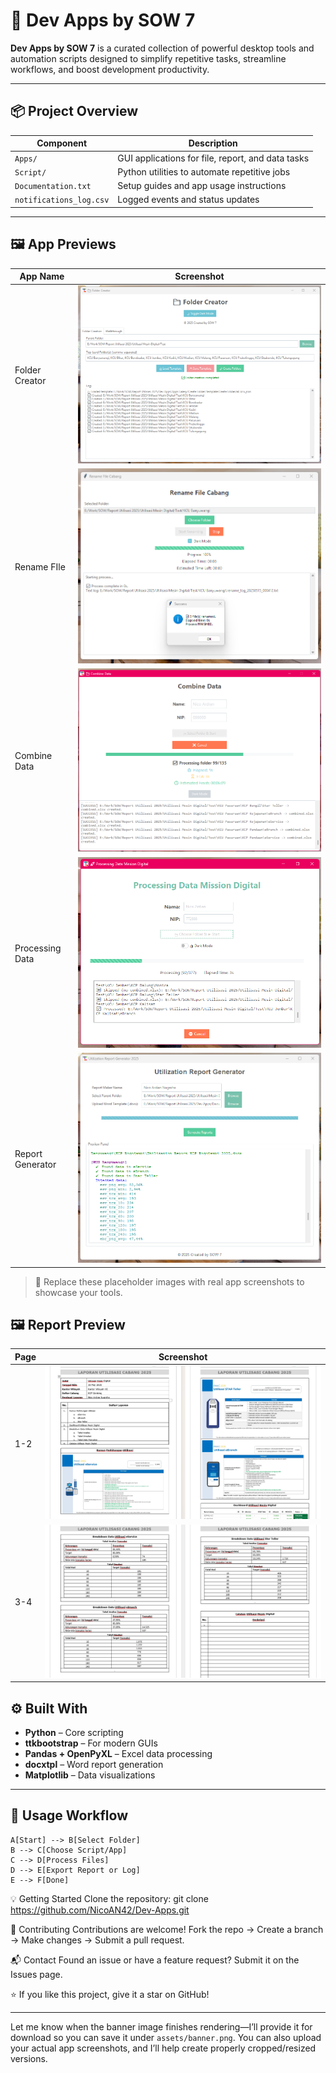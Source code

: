 # 🚀 Dev Apps by SOW 7

**Dev Apps by SOW 7** is a curated collection of powerful desktop tools and automation scripts designed to simplify repetitive tasks, streamline workflows, and boost development productivity.

---

## 📦 Project Overview

| Component              | Description                                    |
|------------------------|------------------------------------------------|
| `Apps/`                | GUI applications for file, report, and data tasks |
| `Script/`              | Python utilities to automate repetitive jobs  |
| `Documentation.txt`    | Setup guides and app usage instructions       |
| `notifications_log.csv`| Logged events and status updates              |

---

## 🖼️ App Previews

| App Name        | Screenshot                                 |
|------------------|--------------------------------------------|
| Folder Creator   | ![Folder App](assets/CreateFolder.png)          |
| Rename FIle | ![Folder App](assets/RenameFile.png)        |
| Combine Data       | ![Folder App](assets/DataCombine.png)        |
| Processing Data   | ![Folder App](assets/DataProcessing.png)       |
| Report Generator | ![Folder App](assets/GenerateReport.png)        |

> 📌 Replace these placeholder images with real app screenshots to showcase your tools.
## 🖼️ Report Preview
| Page       | Screenshot                                 |
|------------------|--------------------------------------------|
| 1-2   | ![Folder App](assets/report1.png)          |
| 3-4 | ![Folder App](assets/report2.png)        |

## ⚙️ Built With

- **Python** – Core scripting
- **ttkbootstrap** – For modern GUIs
- **Pandas + OpenPyXL** – Excel data processing
- **docxtpl** – Word report generation
- **Matplotlib** – Data visualizations

---

## 🚀 Usage Workflow

    A[Start] --> B[Select Folder]
    B --> C[Choose Script/App]
    C --> D[Process Files]
    D --> E[Export Report or Log]
    E --> F[Done]

💡 Getting Started
Clone the repository:
git clone https://github.com/NicoAN42/Dev-Apps.git

🤝 Contributing
Contributions are welcome!
Fork the repo → Create a branch → Make changes → Submit a pull request.

📬 Contact
Found an issue or have a feature request?
Submit it on the Issues page.

⭐ If you like this project, give it a star on GitHub!

---

Let me know when the banner image finishes rendering—I’ll provide it for download so you can save it under `assets/banner.png`. You can also upload your actual app screenshots, and I’ll help create properly cropped/resized versions.
